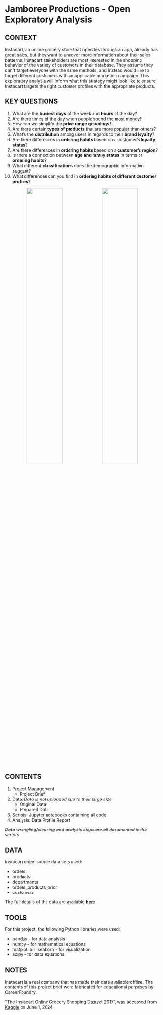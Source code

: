 # Jamboree Productions - Open Exploratory Analysis

## CONTEXT
Instacart, an online grocery store that operates through an app, already has great sales, but they want to uncover more information about their sales patterns. Instacart stakeholders are most interested in the shopping behavior of the variety of customers in their database. They assume they can't target everyone with the same methods, and instead would like to target different customers with an applicable marketing campaign. This exploratory analysis will inform what this strategy might look like to ensure Instacart targets the right customer profiles with the appropriate products.

## KEY QUESTIONS
1. What are the **busiest days** of the week and **hours** of the day?
2. Are there times of the day when people spend the most money?
3. How can we simplify the **price range groupings**?
4. Are there certain **types of products** that are more popular than others?
5. What’s the **distribution** among users in regards to their **brand loyalty**?
6. Are there differences in **ordering habits** based on a customer’s **loyalty status**?
7. Are there differences in **ordering habits** based on a **customer’s region**?
8. Is there a connection between **age and family status** in terms of **ordering habits**?
9. What different **classifications** does the demographic information suggest?
10. What differences can you find in **ordering habits of different customer profiles**?

<p align="center">
<img src="04. Analysis/By Profile/cluster_profile_top_depart.png" width=48%>      <img src="04. Analysis/hist_orders_frequency_hod.png" width=48%>
</p>

## CONTENTS
1. Project Management
     * Project Brief
2. Data: _Data is not uploaded due to their large size_
     * Original Data
     * Prepared Data
3. Scripts: Jupyter notebooks containing all code
4. Analysis: Data Profile Report

_Data wrangling/cleaning and analysis steps are all documented in the scripts_


## DATA
Instacart open-source data sets used:
* orders
* products
* departments
* orders_products_prior
* customers

The full details of the data are available **[here]([https://s3.amazonaws.com/coach-courses-us/public/courses/data-immersion/A4/A4_Data_Assets/customers.zip](https://www.kaggle.com/datasets/asaniczka/tmdb-movies-dataset-2023-930k-movies))**


## TOOLS
For this project, the following Python libraries were used:
* pandas - for data analysis
* numpy - for mathematical equations
* matplotlib + seaborn - for visualization
* scipy - for data equations


## NOTES
Instacart is a real company that has made their data available offline. The contents of this project brief were fabricated for educational purposes by CareerFoundry.

"The Instacart Online Grocery Shopping Dataset 2017”, was accessed from [Kaggle](https://www.instacart.com/datasets/grocery-shopping-2017) on June 1, 2024

